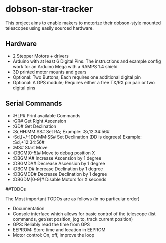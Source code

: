 # dobson-star-tracker
This project aims to enable makers to motorize their dobson-style mounted telescopes using easily sourced hardware.

## Hardware

+ 2 Stepper Motors + drivers
+ Arduino with at least 6 Digital Pins. The instructions and example config work for an Arduino Mega with a RAMPS 1.4 shield
+ 3D printed motor mounts and gears
+ Optional: Two Buttons; Each requires one additional digital pin
+ Optional: A GPS module; Requires either a free TX/RX pin pair or two digital pins

## Serial Commands
+ :HLP# Print available Commands
+ :GR# Get Right Ascension
+ :GD# Get Declination
+ :Sr,HH:MM:SS# Set RA; Example: :Sr,12:34:56#
+ :Sd,[+/-]DD:MM:SS# Set Declination (DD is degrees) Example: :Sd,+12:34:56#
+ :MS# Start Move
+ :DBGM[0-5]# Move to debug position X
+ :DBGMIA# Increase Ascension by 1 degree
+ :DBGMDA# Decrease Ascension by 1 degree
+ :DBGMID# Increase Declination by 1 degree
+ :DBGMDD# Decrease Declination by 1 degree
+ :DBGDM[0-9]# Disable Motors for X seconds

##TODOs

The Most important TODOs are as follows (in no particular order)
+ Documentation
+ Console interface which allows for basic control of the telescope (list commands, get/set position, jog to, track current position)
+ GPS: Reliably read the time from GPS
+ EEPROM: Store time and location in EEPROM
+ Motor control: On, off, improve the loop